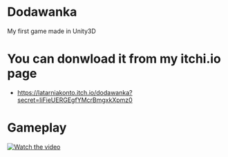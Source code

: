 # Dodawanka
My first game made in Unity3D

# You can donwload it from my itchi.io page
* https://latarniakonto.itch.io/dodawanka?secret=IiFieUERGEgfYMcrBmgxkXpmz0

# Gameplay
[![Watch the video](https://i.imgur.com/Zxi3BFl.png)](https://youtu.be/wwT7J5XM7ZU)
